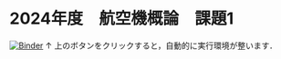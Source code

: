 # 2024年度　航空機概論　課題1

[![Binder](https://mybinder.org/badge_logo.svg)](https://mybinder.org/v2/gh/sakamurray/kuttaJoukowski/master)
↑
上のボタンをクリックすると，自動的に実行環境が整います．

